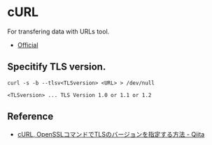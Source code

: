 # cURL

For transfering data with URLs tool.

- [Official](https://curl.haxx.se/)

## Specitify TLS version.

```
curl -s -b --tlsv<TLSversion> <URL> > /dev/null

<TLSversion> ... TLS Version 1.0 or 1.1 or 1.2
```

## Reference
- [cURL, OpenSSLコマンドでTLSのバージョンを指定する方法 - Qiita](https://qiita.com/Esfahan/items/53399964cb76cdb87e60)